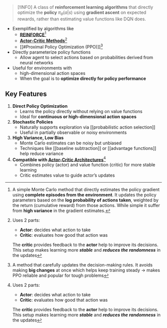 
>[!INFO]
> A class of **reinforcement learning algorithms** that directly optimize the **policy** $\pi_\theta(a|s)$ using **gradient ascent** on expected rewards, rather than estimating value functions like DQN does.

- Exemplified by algorithms like
	- **[REINFORCE](https://www.geeksforgeeks.org/machine-learning/reinforce-algorithm/)**[^1]
	- **[Actor-Critic Methods](https://www.geeksforgeeks.org/machine-learning/actor-critic-algorithm-in-reinforcement-learning/)**[^2]
	- [[#Proximal Policy Optimization (PPO)]][^3]
- Directly parameterize policy functions
	- Allow agent to select actions based on probabilities derived from neural networks
- Useful for environments with
	- high-dimensional action spaces
	- When the goal is to **optimize directly for policy performance**
## Key Features

1. **Direct Policy Optimization**
	- Learns the policy directly without relying on value functions
	- Ideal for **continuous or high-dimensional action spaces**
2. **Stochastic Policies**
	- Naturally supports exploration via [[probabilistic action selection]]
	- Useful in partially observable or noisy environments
3. **High Variance, Low Bias**
	- Monte Carlo estimates can be noisy but unbiased
	- Techniques like [[baseline subtraction]] or [[advantage functions]] help reduce variance
4. **Compatible with [Actor-Critic Architectures](https://www.geeksforgeeks.org/machine-learning/actor-critic-algorithm-in-reinforcement-learning/)**[^2]
	- Combines policy (actor) and value function (critic) for more stable learning
	- Critic estimates value to guide actor’s updates

[^1]: A simple Monte Carlo method that directly estimates the policy gradient using **complete episodes from the environment**. It updates the policy parameters based on the **log probability of actions taken**, weighted by the return (cumulative reward) from those actions. While simple it suffer from **high variance** in the gradient estimates.

[^2]: Uses 2 parts:
	- **Actor**: decides what action to take
	- **Critic**: evaluates how good that action was
	
	The **critic** provides feedback to the **actor** help to improve its decisions. This setup makes learning more ***stable*** and ***reduces the randomness*** in the updates

[^3]: A method that carefully updates the decision-making rules. It avoids making **big changes** at once which helps keep training steady &rarr; makes PPO reliable and popular for tough problems
